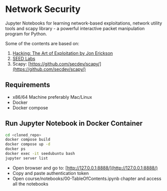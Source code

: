 # Network Security

Jupyter Notebooks for learning network-based exploitations, network utility tools and scapy library - a powerful interactive packet manipulation program for Python.

Some of the contents are based on:

1. [Hacking: The Art of Exploitation by Jon Erickson](https://www.amazon.com/Hacking-Art-Exploitation-Jon-Erickson/dp/1593271441/)
2. [SEED Labs](https://seedsecuritylabs.org/)
3. Scapy: [https://github.com/secdev/scapy/](https://github.com/secdev/scapy/)

## Requirements

- x86/64 Machine preferably Mac/Linux
- Docker
- Docker compose

## Run Jupyter Notebook in Docker Container

```bash
cd <cloned_repo>
docker compose build
docker compose up -d
docker ps
docker exec -it seedubuntu bash
jupyter server list
```

- Open browser and go to: [http://127.0.0.1:8888/](http://127.0.0.1:8888/)
- Copy and paste authentication token
- Open course/notebooks/00-TableOfContents.ipynb chapter and access all the notebooks
